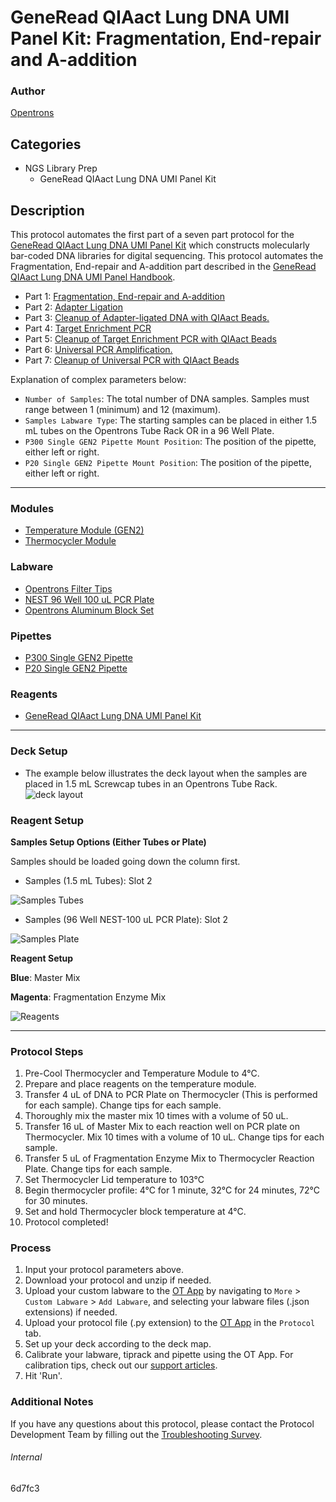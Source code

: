 # GeneRead QIAact Lung DNA UMI Panel Kit: Fragmentation, End-repair and A-addition

### Author
[Opentrons](https://opentrons.com/)

## Categories
* NGS Library Prep
	* GeneRead QIAact Lung DNA UMI Panel Kit

## Description
This protocol automates the first part of a seven part protocol for the [GeneRead QIAact Lung DNA UMI Panel Kit](https://www.qiagen.com/us/products/instruments-and-automation/genereader-system/generead-qiaact-lung-panels-ww/) which constructs molecularly bar-coded DNA libraries for digital sequencing. This protocol automates the Fragmentation, End-repair and A-addition part described in the [GeneRead QIAact Lung DNA UMI Panel Handbook](https://www.qiagen.com/us/resources/download.aspx?id=94ab92d2-1918-4388-989b-4cefa8eed203&lang=en).

* Part 1: [Fragmentation, End-repair and A-addition](https://protocols.opentrons.com/protocol/6d7fc3)
* Part 2: [Adapter Ligation](https://protocols.opentrons.com/protocol/6d7fc3-part-2)
* Part 3: [Cleanup of Adapter-ligated DNA with QIAact Beads.](https://protocols.opentrons.com/protocol/6d7fc3-part-3)
* Part 4: [Target Enrichment PCR](https://protocols.opentrons.com/protocol/6d7fc3-part-4)
* Part 5: [Cleanup of Target Enrichment PCR with QIAact Beads](https://protocols.opentrons.com/protocol/6d7fc3-part-5)
* Part 6: [Universal PCR Amplification.](https://protocols.opentrons.com/protocol/6d7fc3-part-6)
* Part 7: [Cleanup of Universal PCR with QIAact Beads](https://protocols.opentrons.com/protocol/6d7fc3-part-7)

Explanation of complex parameters below:
* `Number of Samples`: The total number of DNA samples. Samples must range between 1 (minimum) and 12 (maximum).
* `Samples Labware Type`: The starting samples can be placed in either 1.5 mL tubes on the Opentrons Tube Rack OR in a 96 Well Plate.
* `P300 Single GEN2 Pipette Mount Position`: The position of the pipette, either left or right.
* `P20 Single GEN2 Pipette Mount Position`: The position of the pipette, either left or right.

---

### Modules
* [Temperature Module (GEN2)](https://shop.opentrons.com/collections/hardware-modules/products/tempdeck)
* [Thermocycler Module](https://shop.opentrons.com/collections/hardware-modules/products/thermocycler-module)

### Labware
* [Opentrons Filter Tips](https://shop.opentrons.com/collections/opentrons-tips)
* [NEST 96 Well 100 uL PCR Plate](https://shop.opentrons.com/collections/lab-plates/products/nest-0-1-ml-96-well-pcr-plate-full-skirt)
* [Opentrons Aluminum Block Set](https://shop.opentrons.com/collections/racks-and-adapters/products/aluminum-block-set)

### Pipettes
* [P300 Single GEN2 Pipette](https://shop.opentrons.com/collections/ot-2-robot/products/single-channel-electronic-pipette?variant=5984549109789)
* [P20 Single GEN2 Pipette](https://shop.opentrons.com/collections/ot-2-robot/products/single-channel-electronic-pipette?variant=31059478970462)

### Reagents
* [GeneRead QIAact Lung DNA UMI Panel Kit](https://www.qiagen.com/us/products/instruments-and-automation/genereader-system/generead-qiaact-lung-panels-ww/)

---

### Deck Setup
* The example below illustrates the deck layout when the samples are placed in 1.5 mL Screwcap tubes in an Opentrons Tube Rack.
![deck layout](https://opentrons-protocol-library-website.s3.amazonaws.com/custom-README-images/6d7fc3/6d7fc3_deck_layout.png)

### Reagent Setup
**Samples Setup Options (Either Tubes or Plate)**

Samples should be loaded going down the column first.
* Samples (1.5 mL Tubes): Slot 2

![Samples Tubes](https://opentrons-protocol-library-website.s3.amazonaws.com/custom-README-images/6d7fc3/samples_tubes.png)

* Samples (96 Well NEST-100 uL PCR Plate): Slot 2

![Samples Plate](https://opentrons-protocol-library-website.s3.amazonaws.com/custom-README-images/6d7fc3/samples_plate.png)

**Reagent Setup**

**Blue**: Master Mix

**Magenta**: Fragmentation Enzyme Mix

![Reagents](https://opentrons-protocol-library-website.s3.amazonaws.com/custom-README-images/6d7fc3/reagents.png)

---

### Protocol Steps
1. Pre-Cool Thermocycler and Temperature Module to 4°C.
2. Prepare and place reagents on the temperature module.
3. Transfer 4 uL of DNA to PCR Plate on Thermocycler (This is performed for each sample). Change tips for each sample.
4. Thoroughly mix the master mix 10 times with a volume of 50 uL.
5. Transfer 16 uL of Master Mix to each reaction well on PCR plate on Thermocycler. Mix 10 times with a volume of 10 uL. Change tips for each sample.
6. Transfer 5 uL of Fragmentation Enzyme Mix to Thermocycler Reaction Plate. Change tips for each sample.
7. Set Thermocycler Lid temperature to 103°C
8. Begin thermocycler profile: 4°C for 1 minute, 32°C for 24 minutes, 72°C for 30 minutes.
9. Set and hold Thermocycler block temperature at 4°C.
10. Protocol completed!

### Process
1. Input your protocol parameters above.
2. Download your protocol and unzip if needed.
3. Upload your custom labware to the [OT App](https://opentrons.com/ot-app) by navigating to `More` > `Custom Labware` > `Add Labware`, and selecting your labware files (.json extensions) if needed.
4. Upload your protocol file (.py extension) to the [OT App](https://opentrons.com/ot-app) in the `Protocol` tab.
5. Set up your deck according to the deck map.
6. Calibrate your labware, tiprack and pipette using the OT App. For calibration tips, check out our [support articles](https://support.opentrons.com/en/collections/1559720-guide-for-getting-started-with-the-ot-2).
7. Hit 'Run'.

### Additional Notes
If you have any questions about this protocol, please contact the Protocol Development Team by filling out the [Troubleshooting Survey](https://protocol-troubleshooting.paperform.co/).

###### Internal
6d7fc3